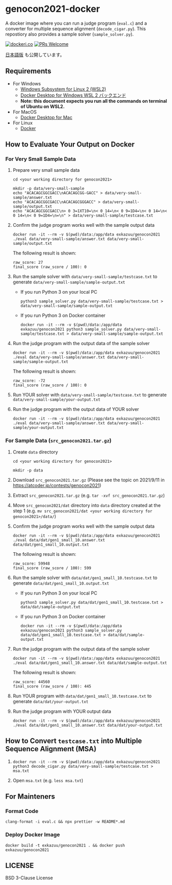 # genocon2021-docker

A docker image where you can run a judge program (`eval.c`) and a converter for multiple sequence alignment (`decode_cigar.py`).
This repostiory also provides a sample solver (`sample_solver.py`).

[![dockeri.co](https://dockeri.co/image/exkazuu/genocon2021)](https://hub.docker.com/r/exkazuu/genocon2021)
[![PRs Welcome](https://img.shields.io/badge/PRs-welcome-brightgreen.svg?style=flat-square)](http://makeapullrequest.com)

[日本語版](https://github.com/exKAZUu/genocon2021-docker/blob/main/README.md) も公開しています。


## Requirements

- For Windows
  - [Windows Subsystem for Linux 2 (WSL2)](https://docs.microsoft.com/ja-jp/windows/wsl/install-win10)
  - [Docker Desktop for Windows WSL 2 バックエンド](https://docs.docker.jp/docker-for-windows/wsl.html)
  - **Note: this document expects you run all the commands on terminal of Ubuntu on WSL2.**
- For MacOS
  - [Docker Desktop for Mac](https://docs.docker.jp/docker-for-mac/install.html)
- For Linux
  - [Docker](https://docs.docker.jp/linux/index.html)

## How to Evaluate Your Output on Docker

### For Very Small Sample Data

1. Prepare very small sample data

   ```
   cd <your working directory for genocon2021>

   mkdir -p data/very-small-sample
   echo "ACACAGCGGCGACC\nACACAGCGG-GACC" > data/very-small-sample/answer.txt
   echo "ACACAGCGGCGACC\nACACAGCGGGACC" > data/very-small-sample/output.txt
   echo "ACACAGCGGCGACC\n> 0 3=1XT10=\n< 0 14=\n< 0 9=1D4=\n< 0 14=\n< 0 14=\n< 0 9=1D4=\n=\n" > data/very-small-sample/testcase.txt
   ```

2. Confirm the judge program works well with the sample output data

   ```
   docker run -it --rm -v $(pwd)/data:/app/data exkazuu/genocon2021 ./eval data/very-small-sample/answer.txt data/very-small-sample/output.txt
   ```

   The following result is shown:

   ```
   raw_score: 27
   final_score (raw_score / 100): 0
   ```

3. Run the sample solver with `data/very-small-sample/testcase.txt` to generate `data/very-small-sample/sample-output.txt`

   - If you run Python 3 on your local PC

     ```
     python3 sample_solver.py data/very-small-sample/testcase.txt > data/very-small-sample/sample-output.txt
     ```

   - If you run Python 3 on Docker container

     ```
     docker run -it --rm -v $(pwd)/data:/app/data exkazuu/genocon2021 python3 sample_solver.py data/very-small-sample/testcase.txt > data/very-small-sample/sample-output.txt
     ```

4. Run the judge program with the output data of the sample solver

   ```
   docker run -it --rm -v $(pwd)/data:/app/data exkazuu/genocon2021 ./eval data/very-small-sample/answer.txt data/very-small-sample/sample-output.txt
   ```

   The following result is shown:

   ```
   raw_score: -72
   final_score (raw_score / 100): 0
   ```

5. Run YOUR solver with `data/very-small-sample/testcase.txt` to generate `data/very-small-sample/your-output.txt`

6. Run the judge program with the output data of YOUR solver

   ```
   docker run -it --rm -v $(pwd)/data:/app/data exkazuu/genocon2021 ./eval data/very-small-sample/answer.txt data/very-small-sample/your-output.txt
   ```

### For Sample Data (`src_genocon2021.tar.gz`)

1. Create `data` directory

   ```
   cd <your working directory for genocon2021>

   mkdir -p data
   ```

2. Download `src_genocon2021.tar.gz` (Please see the topic on 2021/9/11 in https://atcoder.jp/contests/genocon2021)

3. Extract `src_genocon2021.tar.gz` (e.g. `tar -xvf src_genocon2021.tar.gz`)

4. Move `src_genocon2021/dat` directory into `data` directory created at the step 1 (e.g. `mv src_genocon2021/dat <your working directory for genocon2021>/data/`)

5. Confirm the judge program works well with the sample output data

   ```
   docker run -it --rm -v $(pwd)/data:/app/data exkazuu/genocon2021 ./eval data/dat/gen1_small_10.answer.txt data/dat/gen1_small_10.output.txt
   ```

   The following result is shown:

   ```
   raw_score: 59948
   final_score (raw_score / 100): 599
   ```

6. Run the sample solver with `data/dat/gen1_small_10.testcase.txt` to generate `data/dat/gen1_small_10.output.txt`

   - If you run Python 3 on your local PC

     ```
     python3 sample_solver.py data/dat/gen1_small_10.testcase.txt > data/dat/sample-output.txt
     ```

   - If you run Python 3 on Docker container

     ```
     docker run -it --rm -v $(pwd)/data:/app/data exkazuu/genocon2021 python3 sample_solver.py data/dat/gen1_small_10.testcase.txt > data/dat/sample-output.txt
     ```

7. Run the judge program with the output data of the sample solver

   ```
   docker run -it --rm -v $(pwd)/data:/app/data exkazuu/genocon2021 ./eval data/dat/gen1_small_10.answer.txt data/dat/sample-output.txt
   ```

   The following result is shown:

   ```
   raw_score: 44560
   final_score (raw_score / 100): 445
   ```

8. Run YOUR program with `data/dat/gen1_small_10.testcase.txt` to generate `data/dat/your-output.txt`

9. Run the judge program with YOUR output data

   ```
   docker run -it --rm -v $(pwd)/data:/app/data exkazuu/genocon2021 ./eval data/dat/gen1_small_10.answer.txt data/dat/your-output.txt
   ```

## How to Convert `testcase.txt` into Multiple Sequence Alignment (MSA)

1. `docker run -it --rm -v $(pwd)/data:/app/data exkazuu/genocon2021 python3 decode_cigar.py data/very-small-sample/testcase.txt > msa.txt`

2. Open `msa.txt` (e.g. `less msa.txt`)

## For Mainteners

### Format Code

```
clang-format -i eval.c && npx prettier -w README*.md
```

### Deploy Docker Image

```
docker build -t exkazuu/genocon2021 . && docker push exkazuu/genocon2021
```

## LICENSE

BSD 3-Clause License

